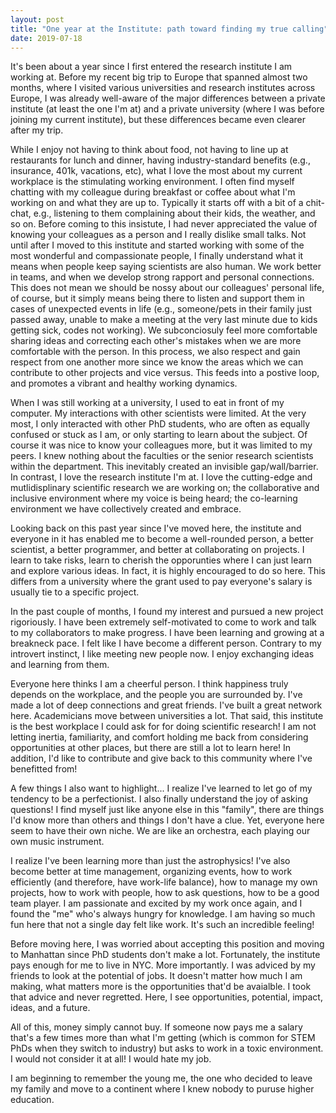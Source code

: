 ```yaml
---
layout: post
title: "One year at the Institute: path toward finding my true calling"
date: 2019-07-18
---
```


It's been about a year since I first entered the research institute I am working at. Before my recent big trip to Europe that spanned almost two months, where I visited various universities and research institutes across Europe, I was already well-aware of the major differences between a private institute (at least the one I'm at) and a private university (where I was before joining my current institute), but these differences became even clearer after my trip.

While I enjoy not having to think about food, not having to line up at restaurants for lunch and dinner, having industry-standard benefits (e.g., insurance, 401k, vacations, etc), what I love the most about my current workplace is the stimulating working environment. I often find myself chatting with my colleague during breakfast or coffee about what I'm working on and what they are up to. Typically it starts off with a bit of a chit-chat, e.g., listening to them complaining about their kids, the weather, and so on. Before coming to this insistute, I had never appreciated the value of knowing your colleagues as a person and I really dislike small talks. Not until after I moved to this institute and started working with some of the most wonderful and compassionate people, I finally understand what it means when people keep saying scientists are also human. We work better in teams, and when we develop strong rapport and personal connections. This does not mean we should be nossy about our colleagues' personal life, of course, but it simply means being there to listen and support them in cases of unexpected events in life (e.g., someone/pets in their family just passed away, unable to make a meeting at the very last minute due to kids getting sick, codes not working). We subconciosuly feel more comfortable sharing ideas and correcting each other's mistakes when we are more comfortable with the person. In this process, we also respect and gain respect from one another more since we know the areas which we can contribute to other projects and vice versus. This feeds into a postive loop, and promotes a vibrant and healthy working dynamics.

When I was still working at a university, I used to eat in front of my computer. My interactions with other scientists were limited. At the very most, I only interacted with other PhD students, who are often as equally confused or stuck as I am, or only starting to learn about the subject. Of course it was nice to know your colleagues more, but it was limited to my peers. I knew nothing about the faculties or the senior research scientists within the department. This inevitably created an invisible gap/wall/barrier. In contrast, I love the research institute I'm at. I love the cutting-edge and mutlidisplinary scientific research we are working on; the collaborative and inclusive environment where my voice is being heard; the co-learning environment we have collectively created and embrace. 

Looking back on this past year since I've moved here, the institute and everyone in it has enabled me to become a well-rounded person, a better scientist, a better programmer, and better at collaborating on projects. I learn to take risks, learn to cherish the opporunties where I can just learn and explore various ideas. In fact, it is highly encouraged to do so here. This differs from a university where the grant used to pay everyone's salary is usually tie to a specific project. 

In the past couple of months, I found my interest and pursued a new project rigoriously. I have been extremely self-motivated to come to work and talk to my collaborators to make progress. I have been learning and growing at a breakneck pace. I felt like I have become a different person. Contrary to my introvert instinct, I like meeting new people now. I enjoy exchanging ideas and learning from them. 

Everyone here thinks I am a cheerful person. I think happiness truly depends on the workplace, and the people you are surrounded by. I've made a lot of deep connections and great friends. I've built a great network here. Academicians move between universities a lot. That said, this institute is the best workplace I could ask for for doing scientific research! I am not letting inertia, familiarity, and comfort holding me back from considering opportunities at other places, but there are still a lot to learn here! In addition, I'd like to contribute and give back to this community where I've benefitted from! 

A few things I also want to highlight... I realize I've learned to let go of my tendency to be a perfectionist. I also finally understand the joy of asking questions! I find myself just like anyone else in this "family", there are things I'd know more than others and things I don't have a clue. Yet, everyone here seem to have their own niche. We are like an orchestra, each playing our own music instrument. 

I realize I've been learning more than just the astrophysics! I've also become better at time management, organizing events, how to work efficiently (and therefore, have work-life balance), how to manage my own projects, how to work with people, how to ask questions, how to be a good team player. I am passionate and excited by my work once again, and I found the "me" who's always hungry for knowledge. I am having so much fun here that not a single day felt like work. It's such an incredible feeling! 

Before moving here, I was worried about accepting this position and moving to Manhattan since PhD students don't make a lot. Fortunately, the institute pays enough for me to live in NYC. More importantly. I was adviced by my friends to look at the potential of jobs. It doesn't matter how much I am making, what matters more is the opportunities that'd be avaialble. I took that advice and never regretted. Here, I see opportunities, potential, impact, ideas, and a future. 

All of this, money simply cannot buy. If someone now pays me a salary that's a few times more than what I'm getting (which is common for STEM PhDs when they switch to industry) but asks to work in a toxic environment. I would not consider it at all! I would hate my job. 

I am beginning to remember the young me, the one who decided to leave my family and move to a continent where I knew nobody to puruse higher education. 


